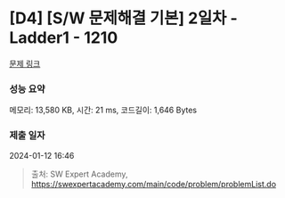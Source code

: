 # [D4] [S/W 문제해결 기본] 2일차 - Ladder1 - 1210 

[문제 링크](https://swexpertacademy.com/main/code/problem/problemDetail.do?contestProbId=AV14ABYKADACFAYh) 

### 성능 요약

메모리: 13,580 KB, 시간: 21 ms, 코드길이: 1,646 Bytes

### 제출 일자

2024-01-12 16:46



> 출처: SW Expert Academy, https://swexpertacademy.com/main/code/problem/problemList.do
